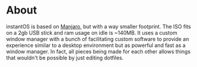 # About

instantOS is based on [Manjaro](https://manjaro.org/), but with a way smaller footprint. The ISO fits on a 2gb USB stick and ram usage on idle is ~140MB.
It uses a custom window manager with a bunch of facilitating custom software to provide an experience similar to a desktop environment but as powerful and
fast as a window manager. In fact, all pieces being made for each other allows things that wouldn't be possible by just editing dotfiles.


